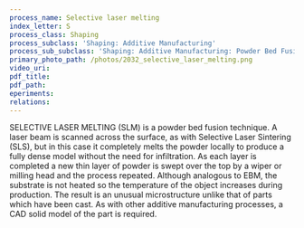 ```yaml
---
process_name: Selective laser melting
index_letter: S
process_class: Shaping
process_subclass: 'Shaping: Additive Manufacturing'
process_sub_subclass: 'Shaping: Additive Manufacturing: Powder Bed Fusion'
primary_photo_path: /photos/2032_selective_laser_melting.png
video_uri:
pdf_title:
pdf_path:
eperiments:
relations:
---
```


SELECTIVE LASER MELTING (SLM) is a powder bed fusion technique. A laser beam is scanned across the surface, as with Selective Laser Sintering (SLS), but in this case it completely melts the powder locally to produce a fully dense model without the need for infiltration. As each layer is completed a new thin layer of powder is swept over the top by a wiper or milling head and the process repeated. Although analogous to EBM, the substrate is not heated so the temperature of the object increases during production. The result is an unusual microstructure unlike that of parts which have been cast. As with other additive manufacturing processes, a CAD solid model of the part is required.
